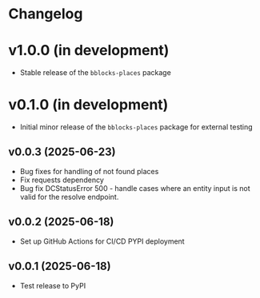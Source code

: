 # Changelog

# v1.0.0 (in development)
- Stable release of the `bblocks-places` package

# v0.1.0 (in development)
- Initial minor release of the `bblocks-places` package for external testing

## v0.0.3 (2025-06-23)
- Bug fixes for handling of not found places
- Fix requests dependency
- Bug fix DCStatusError 500 - handle cases where an entity input is not valid 
for the resolve endpoint.

## v0.0.2 (2025-06-18)
- Set up GitHub Actions for CI/CD PYPI deployment

## v0.0.1 (2025-06-18)
- Test release to PyPI